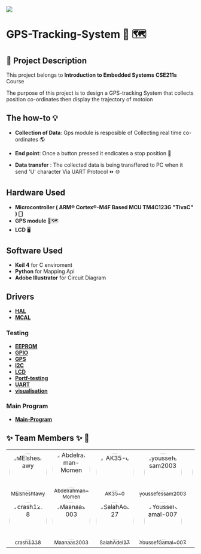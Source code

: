 <div id="header" align="left">
 <img src="https://techcommunity.microsoft.com/t5/image/serverpage/image-id/232167iC2EB89FC22ADA11E/image-size/original?v=v2&px=-1">
</div>


# GPS-Tracking-System 📡 🗺️

## 📜 Project Description
This project belongs to **Introduction to Embedded Systems** **CSE211s** Course

The purpose of this project is to design a GPS-tracking System that collects position co-ordinates then display the trajectory of motoion


## The how-to 💡

- **Collection of Data**: Gps module is resposible of Collecting real time co-ordinates 🌎

- **End point**: Once a button pressed it endicates a stop position 🎌  

- **Data transfer** : The collected data is being transffered to PC when it send 'U' character Via UART Protocol ⏩ 🌐

## Hardware Used
- **Microcontroller ( ARM® Cortex®-M4F Based MCU TM4C123G "TivaC" ) 🀆**
-  **GPS module**  📍🗺️
- **LCD** 🖥️

## Software Used
- **Keil 4** for C enviroment
- **Python** for Mapping Api
- **Adobe Illustrator** for Circuit Diagram

## Drivers
- [**HAL**](https://github.com/Abdelrahman-Momen/GPS-Tracking-System/tree/main/Drivers/HAL)
- [**MCAL**](https://github.com/Abdelrahman-Momen/GPS-Tracking-System/tree/main/Drivers/MCAL)
### Testing
- [**EEPROM**](https://github.com/Abdelrahman-Momen/GPS-Tracking-System/tree/main/Testing/EEPROM)
- [**GPIO**](https://github.com/Abdelrahman-Momen/GPS-Tracking-System/tree/main/Testing/GPIO)
- [**GPS**](https://github.com/Abdelrahman-Momen/GPS-Tracking-System/tree/main/Testing/GPS)
- [**I2C**](https://github.com/Abdelrahman-Momen/GPS-Tracking-System/tree/main/Testing/I2C)
- [**LCD**](https://github.com/Abdelrahman-Momen/GPS-Tracking-System/tree/main/Testing/LCD)
- [**Portf-testing**](https://github.com/Abdelrahman-Momen/GPS-Tracking-System/tree/main/Testing/Portf-testing)
- [**UART**](https://github.com/Abdelrahman-Momen/GPS-Tracking-System/tree/main/Testing/UART)
- [**visualisation**](https://github.com/Abdelrahman-Momen/GPS-Tracking-System/tree/main/Testing/visualisation)
### Main Program
- [**Main-Program**](https://github.com/Abdelrahman-Momen/GPS-Tracking-System/tree/main/main-program)


## ✨ Team Members ✨ 🤝
<div align="center">
<table style="margin-left: auto; margin-right: auto;">
<tr>
    <td align="center"><a href="https://github.com/MElsheshtawy"><img src="https://avatars.githubusercontent.com/u/120197885?v=4?v=4&s=100" width="100" height="100" style="border-radius:50%" alt="MElsheshtawy"/><br /><sub>MElsheshtawy</sub></a></td>
    <td align="center"><a href="https://github.com/Abdelrahman-Momen"><img src="https://avatars.githubusercontent.com/u/132786295?v=4?v=4&s=100" width="100" height="100" style="border-radius:50%" alt="Abdelrahman-Momen"/><br /><sub>Abdelrahman-Momen</sub></a></td>
    <td align="center"><a href="https://github.com/AK35-0"><img src="https://avatars.githubusercontent.com/u/167694281?v=4?v=4&s=100" width="100" height="100" style="border-radius:50%" alt="AK35-0"/><br /><sub>AK35-0</sub></a></td>
    <td align="center"><a href="https://github.com/youssefessam2003"><img src="https://avatars.githubusercontent.com/u/53456342?v=4?v=4&s=100" width="100" height="100" style="border-radius:50%" alt="youssefessam2003"/><br /><sub>youssefessam2003</sub></a></td>
    <td align="center"><a href="https://github.com/omar7373"><img src="https://avatars.githubusercontent.com/u/109698060?v=4?v=4&s=100" width="100" height="100" style="border-radius:50%" alt="omar7373"/><br /><sub>omar7373</sub></a></td>
</tr>
<tr>

  
  <td align="center"><a href="https://github.com/crash1218"><img src="https://avatars.githubusercontent.com/u/113464087?v=4?v=4&s=100" width="100" height="100" style="border-radius:50%" alt="crash1218"/><br /><sub>crash1218</sub></a></td>

   <td align="center"><a href="https://github.com/Maanaas2003"><img src="https://avatars.githubusercontent.com/u/167685632?v=4?v=4&s=100" width="100" height="100" style="border-radius:50%" alt="Maanaas2003"/><br /><sub>Maanaas2003</sub></a></td>

  <td align="center"><a href="https://github.com/SalahAdel27"><img src="https://avatars.githubusercontent.com/u/167710541?v=4?v=4&s=100" width="100" height="100" style="border-radius:50%" alt="SalahAdel27"/><br /><sub>SalahAdel27</sub></a></td>

   <td align="center"><a href="https://github.com/YoussefGamal-007"><img src="https://avatars.githubusercontent.com/u/131666523?v=4?v=4&s=100" width="100" height="100" style="border-radius:50%" alt="YoussefGamal-007"/><br /><sub>YoussefGamal-007</sub></a></td>

 


